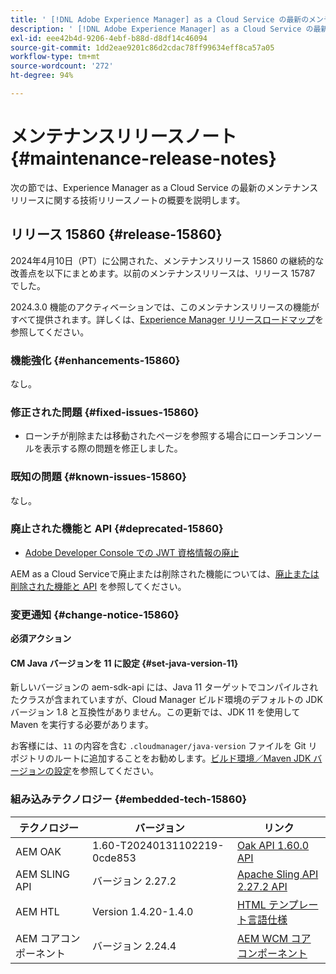 ```yaml
---
title: ' [!DNL Adobe Experience Manager] as a Cloud Service の最新のメンテナンスリリースノート'
description: ' [!DNL Adobe Experience Manager] as a Cloud Service の最新のメンテナンスリリースノート'
exl-id: eee42b4d-9206-4ebf-b88d-d8df14c46094
source-git-commit: 1dd2eae9201c86d2cdac78ff99634eff8ca57a05
workflow-type: tm+mt
source-wordcount: '272'
ht-degree: 94%

---
```


# メンテナンスリリースノート {#maintenance-release-notes}

次の節では、Experience Manager as a Cloud Service の最新のメンテナンスリリースに関する技術リリースノートの概要を説明します。

## リリース 15860 {#release-15860}

2024年4月10日（PT）に公開された、メンテナンスリリース 15860 の継続的な改善点を以下にまとめます。以前のメンテナンスリリースは、リリース 15787 でした。

2024.3.0 機能のアクティベーションでは、このメンテナンスリリースの機能がすべて提供されます。詳しくは、[Experience Manager リリースロードマップ](https://experienceleague.adobe.com/docs/experience-manager-release-information/aem-release-updates/update-releases-roadmap.html?lang=ja)を参照してください。

### 機能強化 {#enhancements-15860}

なし。

### 修正された問題 {#fixed-issues-15860}

* ローンチが削除または移動されたページを参照する場合にローンチコンソールを表示する際の問題を修正しました。

### 既知の問題 {#known-issues-15860}

なし。

### 廃止された機能と API {#deprecated-15860}

* [Adobe Developer Console での JWT 資格情報の廃止](/help/security/jwt-credentials-deprecation-in-adobe-developer-console.md)

AEM as a Cloud Serviceで廃止または削除された機能については、[廃止または削除された機能と API](/help/release-notes/deprecated-removed-features.md) を参照してください。

### 変更通知 {#change-notice-15860}

**必須アクション**

#### CM Java バージョンを 11 に設定 {#set-java-version-11}

新しいバージョンの aem-sdk-api には、Java 11 ターゲットでコンパイルされたクラスが含まれていますが、Cloud Manager ビルド環境のデフォルトの JDK バージョン 1.8 と互換性がありません。この更新では、JDK 11 を使用して Maven を実行する必要があります。

お客様には、`11` の内容を含む `.cloudmanager/java-version` ファイルを Git リポジトリのルートに追加することをお勧めします。[ビルド環境／Maven JDK バージョンの設定](/help/implementing/cloud-manager/getting-access-to-aem-in-cloud/build-environment-details.md#alternate-maven-jdk-version)を参照してください。


### 組み込みテクノロジー {#embedded-tech-15860}

| テクノロジー | バージョン | リンク |
|---|---|---|
| AEM OAK | 1.60-T20240131102219-0cde853 | [Oak API 1.60.0 API](https://www.javadoc.io/doc/org.apache.jackrabbit/oak-api/1.60.0/index.html) |
| AEM SLING API | バージョン 2.27.2 | [Apache Sling API 2.27.2 API](https://www.javadoc.io/doc/org.apache.sling/org.apache.sling.api/latest/index.html) |
| AEM HTL | Version 1.4.20-1.4.0 | [HTML テンプレート言語仕様](https://github.com/adobe/htl-spec) |
| AEM コアコンポーネント | バージョン 2.24.4 | [AEM WCM コアコンポーネント](https://github.com/adobe/aem-core-wcm-components) |
